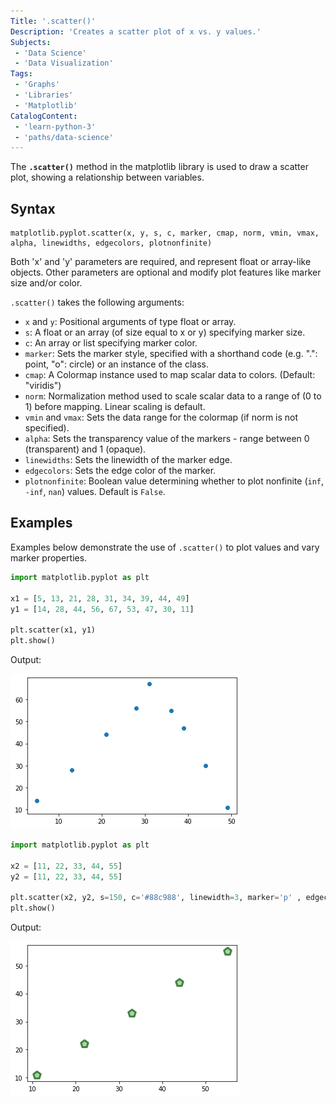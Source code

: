 ```yaml
---
Title: '.scatter()'
Description: 'Creates a scatter plot of x vs. y values.'
Subjects:
 - 'Data Science'
 - 'Data Visualization'
Tags:
 - 'Graphs'
 - 'Libraries'
 - 'Matplotlib'
CatalogContent:
 - 'learn-python-3'
 - 'paths/data-science'
---
```


The **`.scatter()`** method in the matplotlib library is used to draw a scatter plot, showing a relationship between variables.

## Syntax

```pseudo
matplotlib.pyplot.scatter(x, y, s, c, marker, cmap, norm, vmin, vmax, alpha, linewidths, edgecolors, plotnonfinite)
```

Both 'x' and 'y' parameters are required, and represent float or array-like objects. Other parameters are optional and modify plot features like marker size and/or color.

`.scatter()` takes the following arguments:

- `x` and `y`: Positional arguments of type float or array.
- `s`: A float or an array (of size equal to x or y) specifying marker size.
- `c`: An array or list specifying marker color.
- `marker`: Sets the marker style, specified with a shorthand code (e.g. ".": point, "o": circle) or an instance of the class.
- `cmap`: A Colormap instance used to map scalar data to colors. (Default: "viridis")
- `norm`: Normalization method used to scale scalar data to a range of (0 to 1) before mapping. Linear scaling is default.
- `vmin` and `vmax`: Sets the data range for the colormap (if norm is not specified).
- `alpha`: Sets the transparency value of the markers - range between 0 (transparent) and 1 (opaque). 
- `linewidths`: Sets the linewidth of the marker edge.
- `edgecolors`: Sets the edge color of the marker.
- `plotnonfinite`: Boolean value determining whether to plot nonfinite (`inf`, `-inf`, `nan`) values. Default is `False`.

## Examples

Examples below demonstrate the use of `.scatter()` to plot values and vary marker properties.

```py
import matplotlib.pyplot as plt

x1 = [5, 13, 21, 28, 31, 34, 39, 44, 49]
y1 = [14, 28, 44, 56, 67, 53, 47, 30, 11]

plt.scatter(x1, y1)
plt.show()
```

Output:

![Output of matplotlib.pyplot.scatter() function example](/media/matplotlib-scatter-1.png)

```py
import matplotlib.pyplot as plt

x2 = [11, 22, 33, 44, 55]
y2 = [11, 22, 33, 44, 55]

plt.scatter(x2, y2, s=150, c='#88c988', linewidth=3, marker='p' , edgecolor='#175E17', alpha=0.75)
plt.show()
```

Output:

![Output of matplotlib.pyplot.scatter() function example 2](/media/matplotlib-scatter-2.png)


